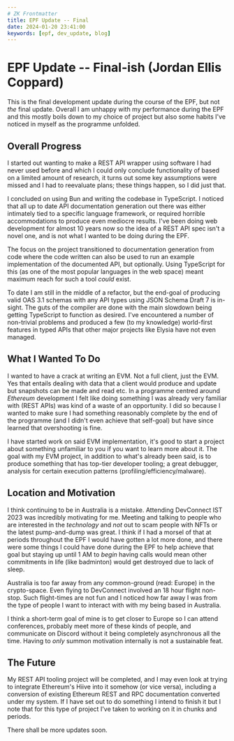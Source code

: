```yaml
---
# ZK Frontmatter
title: EPF Update -- Final
date: 2024-01-20 23:41:00
keywords: [epf, dev_update, blog]
---
```


[comment]: # (2023-11-13)

# EPF Update -- Final-ish (Jordan Ellis Coppard)

This is the final development update during the course of the EPF, but not _the_ final update. Overall I am unhappy with my performance during the EPF and this mostly boils down to my choice of project but also some habits I've noticed in myself as the programme unfolded.


## Overall Progress

I started out wanting to make a REST API wrapper using software I had never used before and which I could only conclude functionality of based on a limited amount of research, it turns out some key assumptions were missed and I had to reevaluate plans; these things happen, so I did just that.

I concluded on using Bun and writing the codebase in TypeScript. I noticed that all up to date API documentation generation out there was either intimately tied to a specific language framework, or required horrible accommodations to produce even mediocre results. I've been doing web development for almost 10 years now so the idea of a REST API spec isn't a novel one, and is not what I wanted to be doing during the EPF.

The focus on the project transitioned to documentation generation from code where the code written can also be used to run an example implementation of the documented API, but optionally. Using TypeScript for this (as one of the most popular languages in the web space) meant maximum reach for such a tool _could_ exist.

To date I am still in the middle of a refactor, but the end-goal of producing valid OAS 3.1 schemas with any API types using JSON Schema Draft 7 is in-sight. The guts of the compiler are done with the main slowdown being getting TypeScript to function as desired. I've encountered a number of non-trivial problems and produced a few (to my knowledge) world-first features in typed APIs that other major projects like Elysia have not even managed.


## What I Wanted To Do

I wanted to have a crack at writing an EVM. Not a full client, just the EVM. Yes that entails dealing with data that a client would produce and update but snapshots can be made and read etc. In a programme centred around _Ethereum_ development I felt like doing something I was already very familiar with (REST APIs) was kind of a waste of an opportunity. I did so because I wanted to make sure I had something reasonably complete by the end of the programme (and I didn't even achieve that self-goal) but have since learned that overshooting is fine.

I have started work on said EVM implementation, it's good to start a project about something unfamiliar to you if you want to learn more about it. The goal with my EVM project, in addition to what's already been said, is to produce something that has top-tier developer tooling; a great debugger, analysis for certain execution patterns (profiling/efficiency/malware).


## Location and Motivation

I think continuing to be in Australia is a mistake. Attending DevConnect IST 2023 was incredibly motivating for me. Meeting and talking to people who are interested in the _technology_ and _not_ out to scam people with NFTs or the latest pump-and-dump was great. I think if I had a morsel of that at periods throughout the EPF I would have gotten a lot more done, and there were some things I could have done during the EPF to help achieve that goal but staying up until 1 AM to _begin_ having calls would mean other commitments in life (like badminton) would get destroyed due to lack of sleep.

Australia is too far away from any common-ground (read: Europe) in the crypto-space. Even flying to DevConnect involved an 18 hour flight non-stop. Such flight-times are not fun and I noticed how far away I was from the type of people I want to interact with with my being based in Australia.

I think a short-term goal of mine is to get closer to Europe so I can attend conferences, probably meet more of these kinds of people, and communicate on Discord without it being completely asynchronous all the time. Having to _only_ summon motivation internally is not a sustainable feat.


## The Future

My REST API tooling project will be completed, and I may even look at trying to integrate Ethereum's Hiive into it somehow (or vice versa), including a conversion of existing Ethereum REST and RPC documentation converted under my system. If I have set out to do something I intend to finish it but I note that for this type of project I've taken to working on it in chunks and periods.

There shall be more updates soon.
